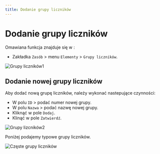 ```yaml
---
title: Dodanie grupy liczników
---
```

# Dodanie grupy liczników

Omawiana funkcja znajduje się w :
- Zakładka `Zasób` > menu `Elementy` > `Grupy liczników`.

![Grupy liczników1](grupylicznikow1.gif)

## Dodanie nowej grupy liczników

Aby dodać nową grupę liczników, należy wykonać nastepujące czynności:
- W polu `ID` > podać numer nowej grupy.
- W polu `Nazwa` > podać nazwę nowej grupy.
- Kliknąć w pole `Dodaj`.
- Klinąć w pole `Zatwierdź`.

![Grupy lizcników2](grupylicznikow2.gif)

Poniżej podajemy typowe grupy liczników.

![Częste grupy liczników](czestegrupylicznikow.png)
